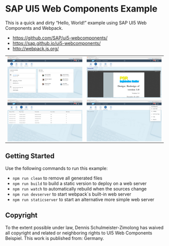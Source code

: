 SAP UI5 Web Components Example
==============================

This is a quick and dirty “Hello, World!” example using SAP UI5 Web Components
and Webpack.

 * https://github.com/SAP/ui5-webcomponents/
 * https://sap.github.io/ui5-webcomponents/
 * http://webpack.js.org/

<table style="max-width: 100%;">
    <tr>
        <td>
            <a href="screenshot1.png">
                <img src="screenshot1.png" style="display: block; width: 100%;" />
            </a>
        </td>
        <td>
            <a href="screenshot2.png">
                <img src="screenshot2.png" style="display: block; width: 100%;" />
            </a>
        </td>
    </tr>
    <tr>
        <td>
            <a href="screenshot3.png">
                <img src="screenshot3.png" style="display: block; width: 100%;" />
            </a>
        </td>
        <td>
            <a href="screenshot4.png">
                <img src="screenshot4.png" style="display: block; width: 100%;" />
            </a>
        </td>
    </tr>
</table>

Getting Started
---------------

Use the following commands to run this example:

 * `npm run clean` to remove all generated files
 * `npm run build` to build a static version to deploy on a web server
 * `npm run watch` to automatically rebuild when the sources change
 * `npm run devserver` to start webpack`s built-in web server
 * `npm run staticserver` to start an alternative more simple web server

Copyright
---------

To the extent possible under law, Dennis Schulmeister-Zimolong has waived all
copyright and related or neighboring rights to UI5 Web Components Beispiel.
This work is published from: Germany.
